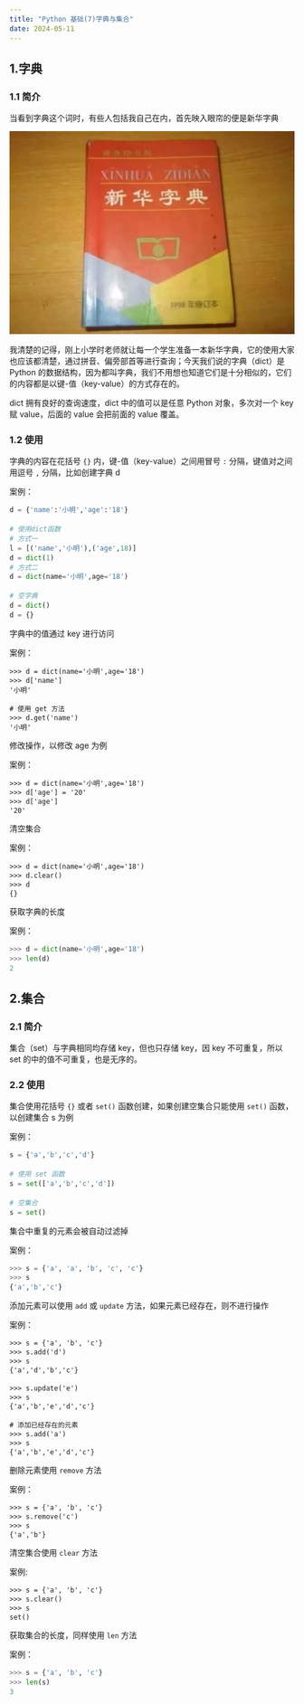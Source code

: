 ```yaml
---
title: "Python 基础(7)字典与集合"
date: 2024-05-11
---
```

## 1.字典

### 1.1 简介

当看到字典这个词时，有些人包括我自己在内，首先映入眼帘的便是新华字典

![图片](..\resource\642.jpg)

我清楚的记得，刚上小学时老师就让每一个学生准备一本新华字典，它的使用大家也应该都清楚，通过拼音、偏旁部首等进行查询；今天我们说的字典（dict）是 Python 的数据结构，因为都叫字典，我们不用想也知道它们是十分相似的，它们的内容都是以键-值（key-value）的方式存在的。

dict 拥有良好的查询速度，dict 中的值可以是任意 Python 对象，多次对一个 key 赋 value，后面的 value 会把前面的 value 覆盖。



### 1.2 使用

字典的内容在花括号 `{}` 内，键-值（key-value）之间用冒号 `:` 分隔，键值对之间用逗号 `,` 分隔，比如创建字典 d

案例：

```python
d = {'name':'小明','age':'18'}

# 使用dict函数
# 方式一
l = [('name','小明'),('age',18)]
d = dict(1)
# 方式二
d = dict(name='小明',age='18')

# 空字典
d = dict()
d = {}
```

字典中的值通过 key 进行访问

案例：

```shell
>>> d = dict(name='小明',age='18')
>>> d['name']
'小明'

# 使用 get 方法
>>> d.get('name')
'小明'
```

修改操作，以修改 age 为例

案例：

```shell
>>> d = dict(name='小明',age='18')
>>> d['age'] = '20'
>>> d['age']
'20'
```

清空集合

案例：

```shell
>>> d = dict(name='小明',age='18')
>>> d.clear()
>>> d
{}
```

获取字典的长度

案例：

```python
>>> d = dict(name='小明',age='18')
>>> len(d)
2
```



## 2.集合

### 2.1 简介

集合（set）与字典相同均存储 key，但也只存储 key，因 key 不可重复，所以 set 的中的值不可重复，也是无序的。



### 2.2 使用

集合使用花括号 `{}` 或者 `set()` 函数创建，如果创建空集合只能使用 `set()` 函数，以创建集合 s 为例

案例：

```python
s = {'a','b','c','d'}

# 使用 set 函数
s = set(['a','b','c','d'])

# 空集合
s = set()
```

集合中重复的元素会被自动过滤掉

案例：

```python
>>> s = {'a', 'a', 'b', 'c', 'c'}
>>> s
{'a','b','c'}
```

添加元素可以使用 `add` 或 `update` 方法，如果元素已经存在，则不进行操作

案例：

```shell
>>> s = {'a', 'b', 'c'}
>>> s.add('d')
>>> s
{'a','d','b','c'}

>>> s.update('e')
>>> s
{'a','b','e','d','c'}

# 添加已经存在的元素
>>> s.add('a')
>>> s
{'a','b','e','d','c'}
```

删除元素使用 `remove` 方法

案例：

```shell
>>> s = {'a', 'b', 'c'}
>>> s.remove('c')
>>> s
{'a','b'}
```

清空集合使用 `clear` 方法

案例:

```shell
>>> s = {'a', 'b', 'c'}
>>> s.clear()
>>> s
set()
```

获取集合的长度，同样使用 `len` 方法

案例：

```python
>>> s = {'a', 'b', 'c'}
>>> len(s)
3
```

